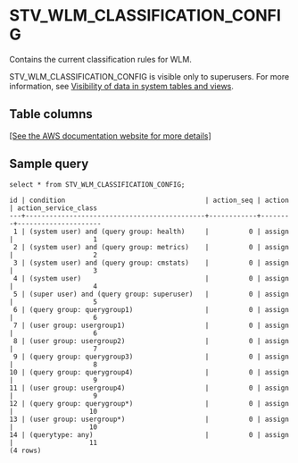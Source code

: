 # STV\_WLM\_CLASSIFICATION\_CONFIG<a name="r_STV_WLM_CLASSIFICATION_CONFIG"></a>

Contains the current classification rules for WLM\. 

STV\_WLM\_CLASSIFICATION\_CONFIG is visible only to superusers\. For more information, see [Visibility of data in system tables and views](c_visibility-of-data.md)\.

## Table columns<a name="r_STV_WLM_CLASSIFICATION_CONFIG-table-columns2"></a>

[\[See the AWS documentation website for more details\]](http://docs.aws.amazon.com/redshift/latest/dg/r_STV_WLM_CLASSIFICATION_CONFIG.html)

## Sample query<a name="r_STV_WLM_CLASSIFICATION_CONFIG-sample-query2"></a>

```
select * from STV_WLM_CLASSIFICATION_CONFIG;

id | condition                                   | action_seq | action | action_service_class
---+---------------------------------------------+------------+--------+---------------------
 1 | (system user) and (query group: health)     |          0 | assign |                    1
 2 | (system user) and (query group: metrics)    |          0 | assign |                    2
 3 | (system user) and (query group: cmstats)    |          0 | assign |                    3
 4 | (system user)                               |          0 | assign |                    4
 5 | (super user) and (query group: superuser)   |          0 | assign |                    5
 6 | (query group: querygroup1)                  |          0 | assign |                    6
 7 | (user group: usergroup1)                    |          0 | assign |                    6
 8 | (user group: usergroup2)                    |          0 | assign |                    7
 9 | (query group: querygroup3)                  |          0 | assign |                    8
10 | (query group: querygroup4)                  |          0 | assign |                    9
11 | (user group: usergroup4)                    |          0 | assign |                    9
12 | (query group: querygroup*)                  |          0 | assign |                   10
13 | (user group: usergroup*)                    |          0 | assign |                   10
14 | (querytype: any)                            |          0 | assign |                   11
(4 rows)
```